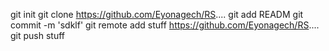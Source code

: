 git init
git clone https://github.com/Eyonagech/RS....
git add READM
git commit -m 'sdklf'
git remote add stuff https://github.com/Eyonagech/RS....
git push stuff
